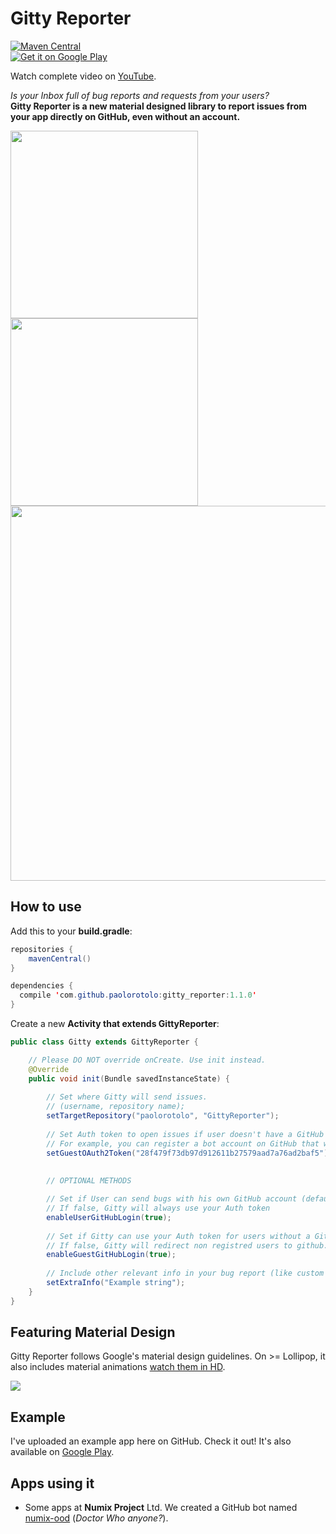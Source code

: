 # Gitty Reporter
[![Maven Central](https://img.shields.io/badge/maven--central-gitty--reporter-green.svg
)](http://search.maven.org/#browse%7C-77465355)
<br><a href="https://play.google.com/store/apps/details?id=com.github.paolorotolo.gitty_reporter_example">
  <img alt="Get it on Google Play"
       src="https://developer.android.com/images/brand/en_generic_rgb_wo_45.png" />
</a>

Watch complete video on [YouTube](https://www.youtube.com/watch?v=woYUOilPrpY).

*Is your Inbox full of bug reports and requests from your users?* <br>
**Gitty Reporter is a new material designed library to report issues from your app directly on GitHub, even without an account.**

<img src="https://github.com/PaoloRotolo/GittyReporter/blob/master/art/portrait.png" width="300">
<img src="https://github.com/PaoloRotolo/GittyReporter/blob/master/art/portrait2.png" width="300">
<img src="https://github.com/PaoloRotolo/GittyReporter/blob/master/art/landscape.png" width="600">

## How to use
Add this to your **build.gradle**:
```java
repositories {
    mavenCentral()
}

dependencies {
  compile 'com.github.paolorotolo:gitty_reporter:1.1.0'
}
```

Create a new **Activity that extends GittyReporter**:

```java
public class Gitty extends GittyReporter {

    // Please DO NOT override onCreate. Use init instead.
    @Override
    public void init(Bundle savedInstanceState) {
        
        // Set where Gitty will send issues.
        // (username, repository name);
        setTargetRepository("paolorotolo", "GittyReporter");
        
        // Set Auth token to open issues if user doesn't have a GitHub account
        // For example, you can register a bot account on GitHub that will open bugs for you. 
        setGuestOAuth2Token("28f479f73db97d912611b27579aad7a76ad2baf5");
        
        
        // OPTIONAL METHODS

        // Set if User can send bugs with his own GitHub account (default: true)
        // If false, Gitty will always use your Auth token
        enableUserGitHubLogin(true);
        
        // Set if Gitty can use your Auth token for users without a GitHub account (default: true)
        // If false, Gitty will redirect non registred users to github.com/join
        enableGuestGitHubLogin(true);
        
        // Include other relevant info in your bug report (like custom variables). 
        setExtraInfo("Example string");
    }
}
```

## Featuring Material Design
Gitty Reporter follows Google's material design guidelines.
On >= Lollipop, it also includes material animations [watch them in HD](https://www.youtube.com/watch?v=woYUOilPrpY).

![](https://raw.githubusercontent.com/PaoloRotolo/GittyReporter/master/art/gitty.gif)

## Example
I've uploaded an example app here on GitHub. Check it out! It's also available on [Google Play](https://play.google.com/store/apps/details?id=com.github.paolorotolo.gitty_reporter_example).

## Apps using it
 * Some apps at **Numix Project** Ltd. We created a GitHub bot named [numix-ood](https://github.com/numix-ood) (*Doctor Who anyone?*).
